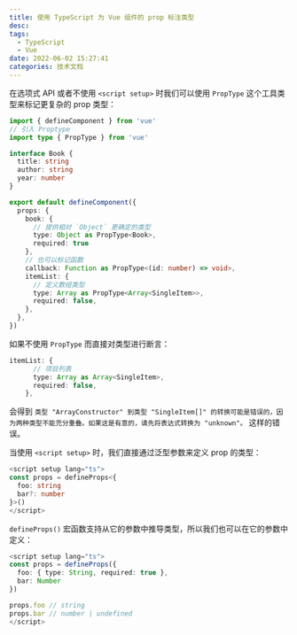 ```yaml
---
title: 使用 TypeScript 为 Vue 组件的 prop 标注类型
desc:
tags:
  - TypeScript
  - Vue
date: 2022-06-02 15:27:41
categories: 技术文档
---
```


在选项式 API 或者不使用 `<script setup>` 时我们可以使用 `PropType` 这个工具类型来标记更复杂的 prop 类型：

```typescript
import { defineComponent } from 'vue'
// 引入 Proptype
import type { PropType } from 'vue'

interface Book {
  title: string
  author: string
  year: number
}

export default defineComponent({
  props: {
    book: {
      // 提供相对 `Object` 更确定的类型
      type: Object as PropType<Book>,
      required: true
    },
    // 也可以标记函数
    callback: Function as PropType<(id: number) => void>,
    itemList: {
      // 定义数组类型
      type: Array as PropType<Array<SingleItem>>,
      required: false,
    },
  },
})
```

如果不使用 `PropType` 而直接对类型进行断言：

```typescript
itemList: {
      // 项目列表
      type: Array as Array<SingleItem>,
      required: false,
    },
```

会得到 `类型 "ArrayConstructor" 到类型 "SingleItem[]" 的转换可能是错误的，因为两种类型不能充分重叠。如果这是有意的，请先将表达式转换为 "unknown"。` 这样的错误。



当使用 `<script setup>` 时，我们直接通过泛型参数来定义 prop 的类型：

```typescript
<script setup lang="ts">
const props = defineProps<{
  foo: string
  bar?: number
}>()
</script>
```

`defineProps()` 宏函数支持从它的参数中推导类型，所以我们也可以在它的参数中定义：

```typescript
<script setup lang="ts">
const props = defineProps({
  foo: { type: String, required: true },
  bar: Number
})

props.foo // string
props.bar // number | undefined
</script>
```

